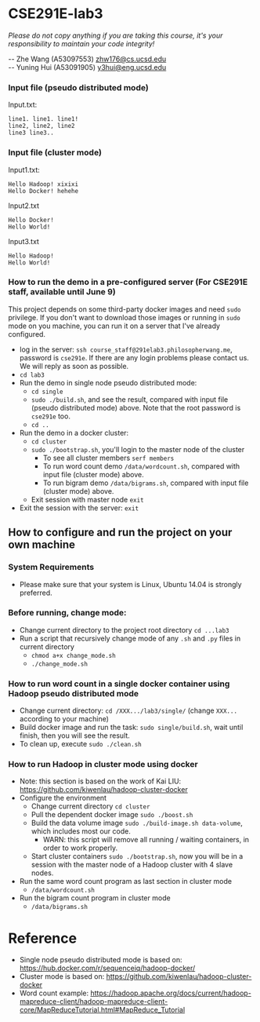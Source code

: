 # CSE291E-lab3
*Please do not copy anything if you are taking this course, it's your responsibility to maintain your code integrity!*

-- Zhe Wang (A53097553) <zhw176@cs.ucsd.edu>  
-- Yuning Hui (A53091905) <y3hui@eng.ucsd.edu>


### Input file (pseudo distributed mode)
Input.txt:
```
line1. line1. line1!
line2, line2, line2
line3 line3..
```

### Input file (cluster mode)
Input1.txt:
```
Hello Hadoop! xixixi
Hello Docker! hehehe

```

Input2.txt
```
Hello Docker!
Hello World!

```

Input3.txt
```
Hello Hadoop!
Hello World!

```

### How to run the demo in a pre-configured server (For CSE291E staff, available until June 9)
This project depends on some third-party docker images and need `sudo` privilege. If you don't want to download those images or running in `sudo` mode on you machine, you can run it on a server that I've already configured.

* log in the server: `ssh course_staff@291elab3.philosopherwang.me`, password is `cse291e`. If there are any login problems please contact us. We will reply as soon as possible.
* `cd lab3`
* Run the demo in single node pseudo distributed mode:
    * `cd single`
    * `sudo ./build.sh`, and see the result, compared with input file (pseudo distributed mode) above. Note that the root password is `cse291e` too.
    * `cd ..`
* Run the demo in a docker cluster:
    * `cd cluster`
    * `sudo ./bootstrap.sh`, you'll login to the master node of the cluster
        * To see all cluster members `serf members`
        * To run word count demo `/data/wordcount.sh`, compared with input file (cluster mode) above.
        * To run bigram demo `/data/bigrams.sh`, compared with input file (cluster mode) above.
    * Exit session with master node `exit`
* Exit the session with the server: `exit`


## How to configure and run the project on your own machine

### System Requirements
* Please make sure that your system is Linux, Ubuntu 14.04 is strongly preferred.

### Before running, change mode:
* Change current directory to the project root directory `cd ...lab3`
* Run a script that recursively change mode of any `.sh` and `.py` files in current directory
    * `chmod a+x change_mode.sh`
    * `./change_mode.sh`

### How to run word count in a single docker container using Hadoop pseudo distributed mode
* Change current directory: `cd /XXX.../lab3/single/` (change `XXX...` according to your machine)
* Build docker image and run the task: `sudo single/build.sh`, wait until finish, then you will see the result.
* To clean up, execute `sudo ./clean.sh`

### How to run Hadoop in cluster mode using docker
* Note: this section is based on the work of Kai LIU: https://github.com/kiwenlau/hadoop-cluster-docker
* Configure the environment
    * Change current directory `cd cluster`
    * Pull the dependent docker image `sudo ./boost.sh`
    * Build the data volume image `sudo ./build-image.sh data-volume`, which includes most our code.
        * WARN: this script will remove all running / waiting containers, in order to work properly.
    * Start cluster containers `sudo ./bootstrap.sh`, now you will be in a session with the master node of a Hadoop cluster with 4 slave nodes.
* Run the same word count program as last section in cluster mode
    * `/data/wordcount.sh`
* Run the bigram count program in cluster mode
    * `/data/bigrams.sh`

# Reference
 * Single node pseudo distributed mode is based on: https://hub.docker.com/r/sequenceiq/hadoop-docker/
 * Cluster mode is based on: https://github.com/kiwenlau/hadoop-cluster-docker
 * Word count example: https://hadoop.apache.org/docs/current/hadoop-mapreduce-client/hadoop-mapreduce-client-core/MapReduceTutorial.html#MapReduce_Tutorial
